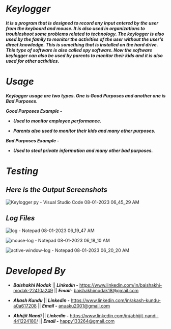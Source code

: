 # ***Keylogger***

***It is a program that is designed to record any input entered by the user from the keyboard and mouse. It is also used in organizations to troubleshoot some problems related to technology. The keylogger is also used by the family to monitor the activities of the user without the user’s direct knowledge. This is something that is installed on the hard drive. This type of software is also called spy software. Now the software keylogger can also be used by parents to monitor their kids and it is also used for other activities.***


# ***Usage***

***Keylogger usage are two types. One is Good Purposes and another one is Bad Purposes.***

***Good Purposes Example -***
- ***Used to monitor employee performance.***
* ***Parents also used to monitor their kids and many other purposes.***

***Bad Purposes Example -***
+ ***Used to steal private information and many other bad purposes.***


# ***Testing***

## ***Here is the Output Screenshots***

![Keylogger py - Visual Studio Code 08-01-2023 06_45_29 AM](https://user-images.githubusercontent.com/119334667/211201505-bab9030f-354c-4a14-8f97-433126e9ca56.png)


## ***Log Files***

![log - Notepad 08-01-2023 06_19_47 AM](https://user-images.githubusercontent.com/119334667/211201629-686132e4-4b58-422e-9b1c-6c2d30dfe302.png)

![mouse-log - Notepad 08-01-2023 06_18_10 AM](https://user-images.githubusercontent.com/119334667/211201639-b5baa053-0eb1-4d3f-b697-4ce3e7d12212.png)

![active-window-log - Notepad 08-01-2023 06_20_20 AM](https://user-images.githubusercontent.com/119334667/211201650-b0603453-3d1f-4fab-9757-46062b46b542.png)


# ***Developed By***

- ***Baishakhi Modak*** || ***Linkedin -*** https://www.linkedin.com/in/baishakhi-modak-22410a249 || ***Email-*** baishakhimodak18@gmail.com
* ***Akash Kundu*** || ***Linkedin -*** https://www.linkedin.com/in/akash-kundu-a0a617208 || ***Email -***  anuaku2001@gmail.com
+ ***Abhijit Nandi*** || ***Linkedin -*** https://www.linkedin.com/in/abhijit-nandi-441224180/ || ***Email -*** happy133264@gmail.com



